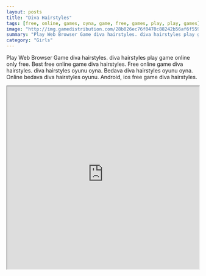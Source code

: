 ```yaml
---
layout: posts
title: "Diva Hairstyles"
tags: [free, online, games, oyna, game, free, games, play, play, games]
image: "http://img.gamedistribution.com/28b026ec76f0470c88242b56af6f5592.jpg"
summary: "Play Web Browser Game diva hairstyles. diva hairstyles play game online only free. Best free online game diva hairstyles. Free online game diva hairstyles. diva hairstyles oyunu oyna. Bedava diva hairstyles oyunu oyna. Online bedava diva hairstyles oyunu. Android, ios free game diva hairstyles."
category: "Girls"
---
```


Play Web Browser Game diva hairstyles. diva hairstyles play game online only free. Best free online game diva hairstyles. Free online game diva hairstyles. diva hairstyles oyunu oyna. Bedava diva hairstyles oyunu oyna. Online bedava diva hairstyles oyunu. Android, ios free game diva hairstyles.

<iframe width="100%" height="480px;" src="http://flash.gamedistribution.com?game=28b026ec76f0470c88242b56af6f5592"></iframe>